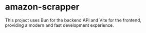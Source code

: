 # amazon-scrapper
This project uses Bun for the backend API and Vite for the frontend, providing a modern and fast development experience.
